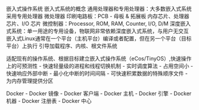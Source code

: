 嵌入式操作系统
嵌入式系统的概念
通用处理器和专用处理器：大多数嵌入式系统采用专用处理器
微处理器
印刷电路板：PCB - 母板 & 拓展板
内存芯片、处理器芯片、I/O 芯片
微控制器：Processor, ROM, RAM, Counter, I/O, D/M
深度嵌入式系统：单一用途的专用设备，物联网非常依赖深度嵌入式系统，与用户无交互
嵌入式Linux通常在一个平台（主机平台）编译或者配置，但在另一个平台（目标平台）上执行
引导加载程序、内核、根文件系统

适配现有的操作系统、根据目标建立嵌入式操作系统（eCos/TinyOS）,快速操作上的可预测性
    - 快速轻量级的进程和线程切换机制
    - 实时调度算法
    - 占用空间小
    - 快速响应外部中断
    - 最小化中断的时间间隔
    - 可快速积累数据的特殊顺序文件
    - 为内存管理提供分区

Docker
    - Docker 镜像
    - Docker 客户端
    - Docker 主机
    - Docker 引擎
    - Docker 机器
    - Docker 注册表
    - Docker 中心

 